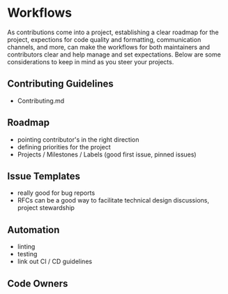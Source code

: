 # Workflows

As contributions come into a project, establishing a clear roadmap for the project, expections for code quality and formatting, communication channels, and more, can make the workflows for both maintainers and contributors clear and help manage and set expectations.  Below are some considerations to keep in mind as you steer your projects.

## Contributing Guidelines
- Contributing.md

## Roadmap 
- pointing contributor's in the right direction
- defining priorities for the project
- Projects / Milestones / Labels (good first issue, pinned issues)

## Issue Templates
- really good for bug reports
- RFCs can be a good way to facilitate technical design discussions, project stewardship

## Automation
- linting
- testing
- link out CI / CD guidelines

##  Code Owners